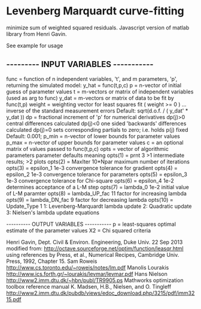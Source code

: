 # Levenberg Marquardt curve-fitting

minimize sum of weighted squared residuals. Javascript version of matlab library from Henri Gavin.

See example for usage

## ---------  INPUT  VARIABLES  -----------
 
 func   = function of n independent variables, 't', and m parameters, 'p',
 returning the simulated model: y_hat = func(t,p,c)
 p      = n-vector of initial guess of parameter values
 t      = m-vectors or matrix of independent variables (used as arg to func)
 y_dat  = m-vectors or matrix of data to be fit by func(t,p)
 weight = weighting vector for least squares fit ( weight >= 0 ) ...
 inverse of the standard measurement errors
 Default:  sqrt(d.o.f. / ( y_dat' * y_dat ))
 dp     = fractional increment of 'p' for numerical derivatives
 dp(j)>0 central differences calculated
 dp(j)<0 one sided 'backwards' differences calculated
 dp(j)=0 sets corresponding partials to zero; i.e. holds p(j) fixed
 Default:  0.001;
 p_min  = n-vector of lower bounds for parameter values
 p_max  = n-vector of upper bounds for parameter values
 c      = an optional matrix of values passed to func(t,p,c)
 opts   = vector of algorithmic parameters
 parameter    defaults    meaning
 opts(1)  =  prnt            3        >1 intermediate results; >2 plots
 opts(2)  =  MaxIter      10*Npar     maximum number of iterations
 opts(3)  =  epsilon_1       1e-3     convergence tolerance for gradient
 opts(4)  =  epsilon_2       1e-3     convergence tolerance for parameters
 opts(5)  =  epsilon_3       1e-3     convergence tolerance for Chi-square
 opts(6)  =  epsilon_4       1e-2     determines acceptance of a L-M step
 opts(7)  =  lambda_0        1e-2     initial value of L-M paramter
 opts(8)  =  lambda_UP_fac   11       factor for increasing lambda
 opts(9)  =  lambda_DN_fac    9       factor for decreasing lambda
 opts(10) =  Update_Type      1       1: Levenberg-Marquardt lambda update
 2: Quadratic update
 3: Nielsen's lambda update equations

 ----------  OUTPUT  VARIABLES  -----------
 p       = least-squares optimal estimate of the parameter values
 X2      = Chi squared criteria
 

 Henri Gavin, Dept. Civil & Environ. Engineering, Duke Univ. 22 Sep 2013
 modified from: http://octave.sourceforge.net/optim/function/leasqr.html
 using references by
 Press, et al., Numerical Recipes, Cambridge Univ. Press, 1992, Chapter 15.
 Sam Roweis       http://www.cs.toronto.edu/~roweis/notes/lm.pdf
 Manolis Lourakis http://www.ics.forth.gr/~lourakis/levmar/levmar.pdf
 Hans Nielson     http://www2.imm.dtu.dk/~hbn/publ/TR9905.ps
 Mathworks        optimization toolbox reference manual
 K. Madsen, H.B., Nielsen, and O. Tingleff
 http://www2.imm.dtu.dk/pubdb/views/edoc_download.php/3215/pdf/imm3215.pdf
